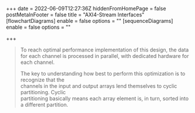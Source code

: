+++
date = 2022-06-09T12:27:36Z
hiddenFromHomePage = false
postMetaInFooter = false
title = "AXI4-Stream Interfaces"
[flowchartDiagrams]
enable = false
options = ""
[sequenceDiagrams]
enable = false
options = ""

+++
> To reach optimal performance implementation of this design, the data for each channel is processed in parallel, with dedicated hardware for each channel.  
>   
> The key to understanding how best to perform this optimization is to recognize that the  
> channels in the input and output arrays lend themselves to cyclic partitioning. Cyclic  
> partitioning basically means each array element is, in turn, sorted into a different partition.